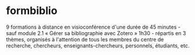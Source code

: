 # formbiblio
9 formations à distance en visioconférence d'une durée de 45 minutes - sauf module 2.1 « Gérer sa bibliographie avec Zotero » 1h30 - répartis en 3 thèmes, organisés à l'attention de tous les membres du centre de recherche, chercheurs, enseignants-chercheurs, personnels, étudiants, etc.
